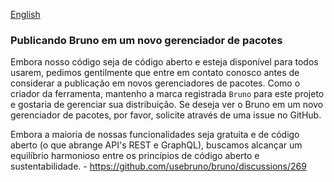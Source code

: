 [English](../../publishing.md)

### Publicando Bruno em um novo gerenciador de pacotes

Embora nosso código seja de código aberto e esteja disponível para todos usarem, pedimos gentilmente que entre em contato conosco antes de considerar a publicação em novos gerenciadores de pacotes. Como o criador da ferramenta, mantenho a marca registrada `Bruno` para este projeto e gostaria de gerenciar sua distribuição. Se deseja ver o Bruno em um novo gerenciador de pacotes, por favor, solicite através de uma issue no GitHub.

Embora a maioria de nossas funcionalidades seja gratuita e de código aberto (o que abrange API's REST e GraphQL), buscamos alcançar um equilíbrio harmonioso entre os princípios de código aberto e sustentabilidade. - https://github.com/usebruno/bruno/discussions/269
